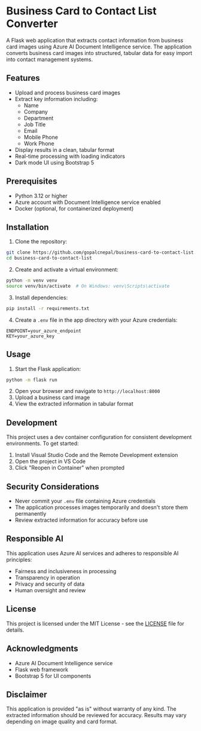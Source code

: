 # Business Card to Contact List Converter

A Flask web application that extracts contact information from business card images using Azure AI Document Intelligence service. The application converts business card images into structured, tabular data for easy import into contact management systems.

## Features

- Upload and process business card images
- Extract key information including:
  - Name
  - Company
  - Department
  - Job Title
  - Email
  - Mobile Phone
  - Work Phone
- Display results in a clean, tabular format
- Real-time processing with loading indicators
- Dark mode UI using Bootstrap 5

## Prerequisites

- Python 3.12 or higher
- Azure account with Document Intelligence service enabled
- Docker (optional, for containerized deployment)

## Installation

1. Clone the repository:
```bash
git clone https://github.com/gopalcnepal/business-card-to-contact-list.git
cd business-card-to-contact-list
```

2. Create and activate a virtual environment:
```bash
python -m venv venv
source venv/bin/activate  # On Windows: venv\Scripts\activate
```

3. Install dependencies:
```bash
pip install -r requirements.txt
```

4. Create a `.env` file in the app directory with your Azure credentials:
```
ENDPOINT=your_azure_endpoint
KEY=your_azure_key
```

## Usage

1. Start the Flask application:
```bash
python -m flask run
```

2. Open your browser and navigate to `http://localhost:8000`
3. Upload a business card image
4. View the extracted information in tabular format

## Development

This project uses a dev container configuration for consistent development environments. To get started:

1. Install Visual Studio Code and the Remote Development extension
2. Open the project in VS Code
3. Click "Reopen in Container" when prompted

## Security Considerations

- Never commit your `.env` file containing Azure credentials
- The application processes images temporarily and doesn't store them permanently
- Review extracted information for accuracy before use

## Responsible AI

This application uses Azure AI services and adheres to responsible AI principles:
- Fairness and inclusiveness in processing
- Transparency in operation
- Privacy and security of data
- Human oversight and review

## License

This project is licensed under the MIT License - see the [LICENSE](LICENSE) file for details.

## Acknowledgments

- Azure AI Document Intelligence service
- Flask web framework
- Bootstrap 5 for UI components

## Disclaimer

This application is provided "as is" without warranty of any kind. The extracted information should be reviewed for accuracy. Results may vary depending on image quality and card format.